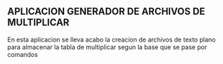 ## APLICACION GENERADOR DE ARCHIVOS  DE MULTIPLICAR

En esta aplicacion se lleva acabo la creacion de archivos de texto plano para almacenar la tabla de multiplicar
segun la base que se pase por comandos
